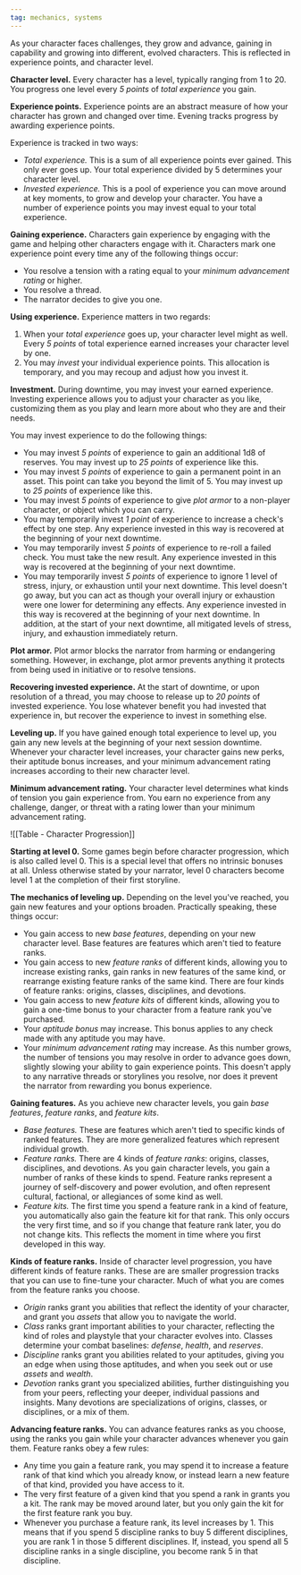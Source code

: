 ```yaml
---
tag: mechanics, systems
---
```

As your character faces challenges, they grow and advance, gaining in capability and growing into different, evolved characters. This is reflected in experience points, and character level.

**Character level.** Every character has a level, typically ranging from 1 to 20. You progress one level every *5 points* of *total experience* you gain.

**Experience points.** Experience points are an abstract measure of how your character has grown and changed over time. Evening tracks progress by awarding experience points.

Experience is tracked in two ways:

- *Total experience.* This is a sum of all experience points ever gained. This only ever goes up. Your total experience divided by 5 determines your character level.
- *Invested experience.* This is a pool of experience you can move around at key moments, to grow and develop your character. You have a number of experience points you may invest equal to your total experience.

**Gaining experience.** Characters gain experience by engaging with the game and helping other characters engage with it. Characters mark one experience point every time any of the following things occur:

- You resolve a tension with a rating equal to your *minimum advancement rating* or higher.
- You resolve a thread.
- The narrator decides to give you one.

**Using experience.** Experience matters in two regards:

1. When your *total experience* goes up, your character level might as well. Every *5 points* of total experience earned increases your character level by one.
2. You may *invest* your individual experience points. This allocation is temporary, and you may recoup and adjust how you invest it.

**Investment.** During downtime, you may invest your earned experience. Investing experience allows you to adjust your character as you like, customizing them as you play and learn more about who they are and their needs.

You may invest experience to do the following things:

- You may invest *5 points* of experience to gain an additional 1d8 of reserves. You may invest up to *25 points* of experience like this.
- You may invest *5 points* of experience to gain a permanent point in an asset. This point can take you beyond the limit of 5. You may invest up to *25 points* of experience like this.
- You may invest *5 points* of experience to give *plot armor* to a non-player character, or object which you can carry.
- You may temporarily invest *1 point* of experience to increase a check's effect by one step. Any experience invested in this way is recovered at the beginning of your next downtime.
- You may temporarily invest *5 points* of experience to re-roll a failed check. You must take the new result. Any experience invested in this way is recovered at the beginning of your next downtime.
- You may temporarily invest *5 points* of experience to ignore 1 level of stress, injury, or exhaustion until your next downtime. This level doesn't go away, but you can act as though your overall injury or exhaustion were one lower for determining any effects. Any experience invested in this way is recovered at the beginning of your next downtime. In addition, at the start of your next downtime, all mitigated levels of stress, injury, and exhaustion immediately return.

**Plot armor.** Plot armor blocks the narrator from harming or endangering something. However, in exchange, plot armor prevents anything it protects from being used in initiative or to resolve tensions.

**Recovering invested experience.** At the start of downtime, or upon resolution of a thread, you may choose to release up to *20 points* of invested experience. You lose whatever benefit you had invested that experience in, but recover the experience to invest in something else.

**Leveling up.** If you have gained enough total experience to level up, you gain any new levels at the beginning of your next session downtime. Whenever your character level increases, your character gains new perks, their aptitude bonus increases, and your minimum advancement rating increases according to their new character level.

**Minimum advancement rating.** Your character level determines what kinds of tension you gain experience from. You earn no experience from any challenge, danger, or threat with a rating lower than your minimum advancement rating.

![[Table - Character Progression]]

**Starting at level 0.** Some games begin before character progression, which is also called level 0. This is a special level that offers no intrinsic bonuses at all. Unless otherwise stated by your narrator, level 0 characters become level 1 at the completion of their first storyline.

**The mechanics of leveling up.** Depending on the level you've reached, you gain new features and your options broaden. Practically speaking, these things occur:

- You gain access to new *base features*, depending on your new character level. Base features are features which aren't tied to feature ranks.
- You gain access to new *feature ranks* of different kinds, allowing you to increase existing ranks, gain ranks in new features of the same kind, or rearrange existing feature ranks of the same kind. There are four kinds of feature ranks: origins, classes, disciplines, and devotions.
- You gain access to new *feature kits* of different kinds, allowing you to gain a one-time bonus to your character from a feature rank you've purchased.
- Your *aptitude bonus* may increase. This bonus applies to any check made with any aptitude you may have.
- Your *minimum advancement rating* may increase. As this number grows, the number of tensions you may resolve in order to advance goes down, slightly slowing your ability to gain experience points. This doesn't apply to any narrative threads or storylines you resolve, nor does it prevent the narrator from rewarding you bonus experience.

**Gaining features.** As you achieve new character levels, you gain *base features*, *feature ranks*, and *feature kits*. 

- *Base features.* These are features which aren't tied to specific kinds of ranked features. They are more generalized features which represent individual growth.
- *Feature ranks.* There are 4 kinds of *feature ranks*: origins, classes, disciplines, and devotions. As you gain character levels, you gain a number of ranks of these kinds to spend. Feature ranks represent a journey of self-discovery and power evolution, and often represent cultural, factional, or allegiances of some kind as well.
- *Feature kits.* The first time you spend a feature rank in a kind of feature, you automatically also gain the feature kit for that rank. This only occurs the very first time, and so if you change that feature rank later, you do not change kits. This reflects the moment in time where you first developed in this way.

**Kinds of feature ranks.** Inside of character level progression, you have different kinds of feature ranks. These are are smaller progression tracks that you can use to fine-tune your character. Much of what you are comes from the feature ranks you choose.

- *Origin* ranks grant you abilities that reflect the identity of your character, and grant you *assets* that allow you to navigate the world.
- *Class* ranks grant important abilities to your character, reflecting the kind of roles and playstyle that your character evolves into. Classes determine your combat baselines: *defense*, *health*, and *reserves*.
- *Discipline* ranks grant you abilities related to your aptitudes, giving you an edge when using those aptitudes, and when you seek out or use *assets* and *wealth*.
- *Devotion* ranks grant you specialized abilities, further distinguishing you from your peers, reflecting your deeper, individual passions and insights. Many devotions are specializations of origins, classes, or disciplines, or a mix of them.

**Advancing feature ranks.** You can advance features ranks as you choose, using the ranks you gain while your character advances whenever you gain them. Feature ranks obey a few rules:

- Any time you gain a feature rank, you may spend it to increase a feature rank of that kind which you already know, or instead learn a new feature of that kind, provided you have access to it.
- The very first feature of a given kind that you spend a rank in grants you a kit. The rank may be moved around later, but you only gain the kit for the first feature rank you buy.
- Whenever you purchase a feature rank, its level increases by 1. This means that if you spend 5 discipline ranks to buy 5 different disciplines, you are rank 1 in those 5 different disciplines. If, instead, you spend all 5 discipline ranks in a single discipline, you become rank 5 in that discipline.